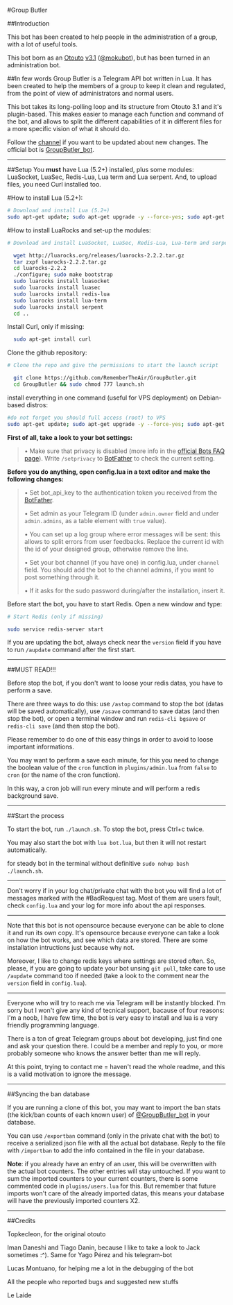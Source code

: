 #Group Butler

##Introduction

This bot has been created to help people in the administration of a group, with a lot of useful tools.

This bot born as an [Otouto](https://github.com/topkecleon/otouto) [v3.1](https://github.com/topkecleon/otouto/tree/26c1299374af130bbf8457af904cb4ea450caa51) ([@mokubot](https://telegram.me/mokubot)), but has been turned in an administration bot.

##In few words
Group Butler is a Telegram API bot written in Lua. It has been created to help the members of a group to keep it clean and regulated, from the point of view of administrators and normal users.

This bot takes its long-polling loop and its structure from Otouto 3.1 and it's plugin-based. This makes easier to manage each function and command of the bot, and allows to split the different capabilities of it in different files for a more specific vision of what it should do.

Follow the [channel](https://telegram.me/groupbutler_ch) if you want to be updated about new changes. The official bot is [GroupButler_bot](http://github.com/groupbutler_bot).

* * *

##Setup
You **must** have Lua (5.2+) installed, plus some modules: LuaSocket, LuaSec, Redis-Lua, Lua term and Lua serpent. And, to upload files, you need Curl installed too.


#How to install Lua (5.2+):
```bash
# Download and install Lua (5.2+)
sudo apt-get update; sudo apt-get upgrade -y --force-yes; sudo apt-get dist-upgrade -y --force-yes; sudo apt-get install libreadline-dev libconfig-dev libssl-dev lua5.2 liblua5.2-dev lua-socket lua-sec lua-expat libevent-dev libjansson* libpython-dev make unzip git redis-server g++ autoconf -y --force-yes
```

#How to install LuaRocks and set-up the modules:
```bash
# Download and install LuaSocket, LuaSec, Redis-Lua, Lua-term and serpent

  wget http://luarocks.org/releases/luarocks-2.2.2.tar.gz
  tar zxpf luarocks-2.2.2.tar.gz
  cd luarocks-2.2.2
  ./configure; sudo make bootstrap
  sudo luarocks install luasocket
  sudo luarocks install luasec
  sudo luarocks install redis-lua
  sudo luarocks install lua-term
  sudo luarocks install serpent
  cd ..
```
Install Curl, only if missing:
```bash
  sudo apt-get install curl
```

Clone the github repository:
```bash
# Clone the repo and give the permissions to start the launch script

  git clone https://github.com/RememberTheAir/GroupButler.git
  cd GroupButler && sudo chmod 777 launch.sh
```

install everything in one command (useful for VPS deployment) on Debian-based distros:
```bash
#do not forgot you should full access (root) to VPS
sudo apt-get update; sudo apt-get upgrade -y --force-yes; sudo apt-get dist-upgrade -y --force-yes; sudo apt-get install libreadline-dev libconfig-dev libssl-dev lua5.2 liblua5.2-dev lua-socket lua-sec lua-expat libevent-dev libjansson* libpython-dev make unzip git redis-server g++ autoconf -y --force-yes && wget http://luarocks.org/releases/luarocks-2.2.2.tar.gz && tar zxpf luarocks-2.2.2.tar.gz && cd luarocks-2.2.2 && ./configure; sudo make bootstrap && sudo luarocks install luasocket && sudo luarocks install luasec && sudo luarocks install redis-lua && sudo luarocks install lua-term && sudo luarocks install serpent && cd .. && sudo apt-get install curl && git clone https://github.com/RememberTheAir/GroupButler.git && cd GroupButler && sudo chmod 777 launch.sh
```
 
**First of all, take a look to your bot settings:**

> • Make sure that privacy is disabled (more info in the [official Bots FAQ page](https://core.telegram.org/bots/faq#what-messages-will-my-bot-get)). Write `/setprivacy` to [BotFather](http://telegram.me/BotFather) to check the current setting.

**Before you do anything, open config.lua in a text editor and make the following changes:**

> • Set bot_api_key to the authentication token you received from the [BotFather](http://telegram.me/BotFather).
>
> • Set admin as your Telegram ID (under `admin.owner` field and under `admin.admins`, as a table element with `true` value).
>
> • You can set up a log group where error messages will be sent: this allows to split errors from user feedbacks. Replace the current id with the id of your designed group, otherwise remove the line.
>
> • Set your bot channel (if you have one) in config.lua, under `channel` field. You should add the bot to the channel admins, if you want to post something through it.
>
> • If it asks for the sudo password during/after the installation, insert it.

Before start the bot, you have to start Redis. Open a new window and type:
```bash
# Start Redis (only if missing)

sudo service redis-server start
```

If you are updating the bot, always check near the `version` field if you have to run `/aupdate` command after the first start.
* * *

##MUST READ!!!

Before stop the bot, if you don't want to loose your redis datas, you have to perform a save.

There are three ways to do this: use `/astop` command to stop the bot (datas will be saved automatically), use `/asave` command to save datas (and then stop the bot), or open a terminal window and run `redis-cli bgsave` or `redis-cli save` (and then stop the bot).

Please remember to do one of this easy things in order to avoid to loose important informations.

You may want to perform a save each minute, for this you need to change the boolean value of the `cron` function in `plugins/admin.lua` from `false` to `cron` (or the name of the cron function).

In this way, a cron job will run every minute and will perform a redis background save.

* * *

##Start the process

To start the bot, run `./launch.sh`. To stop the bot, press Ctrl+c twice.

You may also start the bot with `lua bot.lua`, but then it will not restart automatically.

for steady bot in the terminal without definitive `sudo nohup bash ./launch.sh`.
* * *

Don't worry if in your log chat/private chat with the bot you will find a lot of messages marked with the #BadRequest tag. Most of them are users fault, check `config.lua` and your log for more info about the api responses.

* * *

Note that this bot is not opensource because everyone can be able to clone it and run its own copy. It's opensource because everyone can take a look on how the bot works, and see which data are stored. There are some installation intructions just because why not.

Moreover, I like to change redis keys where settings are stored often. So, please, if you are going to update your bot unsing `git pull`, take care to use `/aupdate` command too if needed (take a look to the comment near the `version` field in `config.lua`).

* * *

Everyone who will try to reach me via Telegram will be instantly blocked. I'm sorry but I won't give any kind of tecnical support, bacause of four reasons: I'm a noob, I have few time, the bot is very easy to install and lua is a very friendly programming language.

There is a ton of great Telegram groups about bot developing, just find one and ask your question there. I could be a member and reply to you, or more probably someone who knows the answer better than me will reply.

At this point, trying to contact me = haven't read the whole readme, and this is a valid motivation to ignore the message.

* * *

##Syncing the ban database

If you are running a clone of this bot, you may want to import the ban stats (the kick/ban counts of each known user) of [@GroupButler_bot](http://github.com/groupbutler_bot) in your database.

You can use `/exportban` command (only in the private chat with the bot) to receive a serialized json file with all the actual bot database. Reply to the file with `/importban` to add the info contained in the file in your database.

**Note**: if you already have an entry of an user, this will be overwritten with the actual bot counters. The other entries will stay untouched. If you want to sum the imported counters to your current counters, there is some commented code in `plugins/users.lua` for this. But remember that future imports won't care of the already imported datas, this means your database will have the previously imported counters X2.

* * *

##Credits

Topkecleon, for the original otouto

Iman Daneshi and Tiago Danin, because I like to take a look to Jack sometimes :^). Same for Yago Pérez and his telegram-bot

Lucas Montuano, for helping me a lot in the debugging of the bot

All the people who reported bugs and suggested new stuffs

Le Laide
